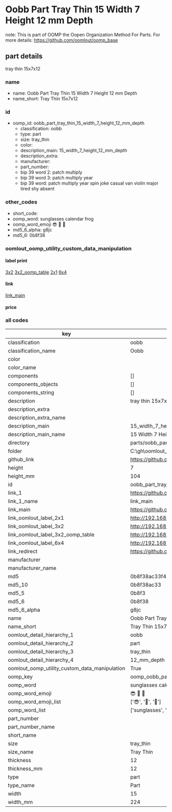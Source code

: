 # Oobb Part Tray Thin 15 Width 7 Height 12 mm Depth  

note: This is part of OOMP the Oopen Organization Method For Parts. For more details: https://github.com/oomlout/oomp_base

##  part details
  



tray thin 15x7x12



### name
* name: Oobb Part Tray Thin 15 Width 7 Height 12 mm Depth
* name_short: Tray Thin 15x7x12 
### id
* oomp_id: oobb_part_tray_thin_15_width_7_height_12_mm_depth
  * classification: oobb
  * type: part
  * size: tray_thin
  * color: 
  * description_main: 15_width_7_height_12_mm_depth
  * description_extra: 
  * manufacturer: 
  * part_number: 
  * bip 39 word 2: patch multiply
  * bip 39 word 3: patch multiply year
  * bip 39 word: patch multiply year spin joke casual van violin major tired shy absent

### other_codes
* short_code: 
* oomp_word: sunglasses calendar frog
* oomp_word_emoji :sunglasses: :calendar: :frog:
* md5_6_alpha: g8jc
* md5_6: 0b8f38






### oomlout_oomp_utility_custom_data_manipulation
#### label print
[3x2](http://192.168.1.245:1112/?label=oomp%20g8jc)
[3x2_oomp_table](http://192.168.1.108:1112/?label=oomp%20g8jc)
[2x1](http://192.168.1.242:1112/?label=oomp%20g8jc)
[6x4](http://192.168.1.55:1112/?label=oomp%20g8jc)    

#### link

[link_main](https://github.com/oomlout/oomlout_oobb_version_4_generated_parts/tree/main/navigation_oomp/oobb/part/tray_thin/15_width_7_height_12_mm_depth/part)                              

#### price







### all codes 
| key | value |  
| --- | --- |  
| classification | oobb |  
| classification_name | Oobb |  
| color |  |  
| color_name |  |  
| components | [] |  
| components_objects | [] |  
| components_string | [] |  
| description | tray thin 15x7x12 |  
| description_extra |  |  
| description_extra_name |  |  
| description_main | 15_width_7_height_12_mm_depth |  
| description_main_name | 15 Width 7 Height 12 mm Depth |  
| directory | parts/oobb_part_tray_thin_15_width_7_height_12_mm_depth |  
| folder | C:\gh\oomlout_oobb_version_4_generated_parts\parts\oobb_part_tray_thin_15_width_7_height_12_mm_depth |  
| github_link | https://github.com/oomlout/oomlout_oomp_part_src/tree/main/parts/oobb_part_tray_thin_15_width_7_height_12_mm_depth |  
| height | 7 |  
| height_mm | 104 |  
| id | oobb_part_tray_thin_15_width_7_height_12_mm_depth |  
| link_1 | https://github.com/oomlout/oomlout_oobb_version_4_generated_parts/tree/main/navigation_oomp/oobb/part/tray_thin/15_width_7_height_12_mm_depth/part |  
| link_1_name | link_main |  
| link_main | https://github.com/oomlout/oomlout_oobb_version_4_generated_parts/tree/main/navigation_oomp/oobb/part/tray_thin/15_width_7_height_12_mm_depth/part |  
| link_oomlout_label_2x1 | http://192.168.1.242:1112/?label=oomp%20g8jc |  
| link_oomlout_label_3x2 | http://192.168.1.245:1112/?label=oomp%20g8jc |  
| link_oomlout_label_3x2_oomp_table | http://192.168.1.108:1112/?label=oomp%20g8jc |  
| link_oomlout_label_6x4 | http://192.168.1.55:1112/?label=oomp%20g8jc |  
| link_redirect | https://github.com/oomlout/oomlout_oobb_version_4_generated_parts/tree/main/parts/oobb_tray_thin_15_07_12 |  
| manufacturer |  |  
| manufacturer_name |  |  
| md5 | 0b8f38ac33f45e248ebc2d1ffde45d06 |  
| md5_10 | 0b8f38ac33 |  
| md5_5 | 0b8f3 |  
| md5_6 | 0b8f38 |  
| md5_6_alpha | g8jc |  
| name | Oobb Part Tray Thin 15 Width 7 Height 12 mm Depth |  
| name_short | Tray Thin 15x7x12  |  
| oomlout_detail_hierarchy_1 | oobb |  
| oomlout_detail_hierarchy_2 | part |  
| oomlout_detail_hierarchy_3 | tray_thin |  
| oomlout_detail_hierarchy_4 | 12_mm_depth |  
| oomlout_oomp_utility_custom_data_manipulation | True |  
| oomp_key | oomp_oobb_part_tray_thin_15_width_7_height_12_mm_depth |  
| oomp_word | sunglasses calendar frog |  
| oomp_word_emoji | :sunglasses: :calendar: :frog: |  
| oomp_word_emoji_list | [':sunglasses:', ':calendar:', ':frog:'] |  
| oomp_word_list | ['sunglasses', 'calendar', 'frog'] |  
| part_number |  |  
| part_number_name |  |  
| short_name |  |  
| size | tray_thin |  
| size_name | Tray Thin |  
| thickness | 12 |  
| thickness_mm | 12 |  
| type | part |  
| type_name | Part |  
| width | 15 |  
| width_mm | 224 |  
